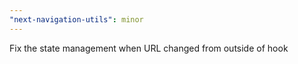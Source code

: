 ```yaml
---
"next-navigation-utils": minor
---
```


Fix the state management when URL changed from outside of hook
